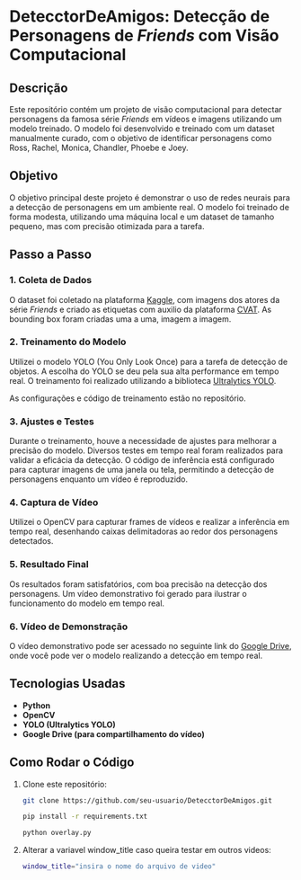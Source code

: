# DetecctorDeAmigos: Detecção de Personagens de *Friends* com Visão Computacional

## Descrição

Este repositório contém um projeto de visão computacional para detectar personagens da famosa série *Friends* em vídeos e imagens utilizando um modelo treinado. O modelo foi desenvolvido e treinado com um dataset manualmente curado, com o objetivo de identificar personagens como Ross, Rachel, Monica, Chandler, Phoebe e Joey.

## Objetivo

O objetivo principal deste projeto é demonstrar o uso de redes neurais para a detecção de personagens em um ambiente real. O modelo foi treinado de forma modesta, utilizando uma máquina local e um dataset de tamanho pequeno, mas com precisão otimizada para a tarefa.

## Passo a Passo

### 1. **Coleta de Dados**

O dataset foi coletado na plataforma [Kaggle](https://www.kaggle.com/datasets/amiralikalbasi/images-of-friends-character-for-face-recognition), com imagens dos atores da série *Friends* e criado as etiquetas com auxilio da plataforma [CVAT](https://www.cvat.ai/). As bounding box foram criadas uma a uma, imagem a imagem.

### 2. **Treinamento do Modelo**

Utilizei o modelo YOLO (You Only Look Once) para a tarefa de detecção de objetos. A escolha do YOLO se deu pela sua alta performance em tempo real. O treinamento foi realizado utilizando a biblioteca [Ultralytics YOLO](https://github.com/ultralytics/yolov5).

As configurações e código de treinamento estão no repositório.

### 3. **Ajustes e Testes**

Durante o treinamento, houve a necessidade de ajustes para melhorar a precisão do modelo. Diversos testes em tempo real foram realizados para validar a eficácia da detecção. O código de inferência está configurado para capturar imagens de uma janela ou tela, permitindo a detecção de personagens enquanto um vídeo é reproduzido.

### 4. **Captura de Vídeo**

Utilizei o OpenCV para capturar frames de vídeos e realizar a inferência em tempo real, desenhando caixas delimitadoras ao redor dos personagens detectados.

### 5. **Resultado Final**

Os resultados foram satisfatórios, com boa precisão na detecção dos personagens. Um vídeo demonstrativo foi gerado para ilustrar o funcionamento do modelo em tempo real.

### 6. **Vídeo de Demonstração**

O vídeo demonstrativo pode ser acessado no seguinte link do [Google Drive](https://drive.google.com/drive/folders/1nPlf9R_vJX-BI7qtqRxB8XXpi56cQQEs?usp=sharing), onde você pode ver o modelo realizando a detecção em tempo real.

## Tecnologias Usadas

- **Python**
- **OpenCV**
- **YOLO (Ultralytics YOLO)**
- **Google Drive (para compartilhamento do vídeo)**

## Como Rodar o Código

1. Clone este repositório:
   ```bash
   git clone https://github.com/seu-usuario/DetecctorDeAmigos.git

   pip install -r requirements.txt
   
   python overlay.py

2. Alterar a variavel window_title caso queira testar em outros videos:
    ```bash
    window_title="insira o nome do arquivo de video"
